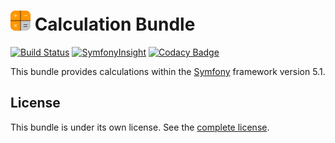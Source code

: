 ![Logo](public/images/icons/icon-032x032.png) Calculation Bundle
=======

[![Build Status](https://travis-ci.com/laurentmuller/calculation.svg?token=TvrwhqA9Dqxs5ubjbLxj&branch=master)](https://travis-ci.com/laurentmuller/calculation) [![SymfonyInsight](https://insight.symfony.com/projects/b3a90438-77e0-4811-a8df-7ad782a9b62a/mini.svg)](https://insight.symfony.com/projects/b3a90438-77e0-4811-a8df-7ad782a9b62a) [![Codacy Badge](https://app.codacy.com/project/badge/Grade/47008d380fac4a3ea891c7bd72bddd58)](https://www.codacy.com?utm_source=github.com&amp;utm_medium=referral&amp;utm_content=laurentmuller/calculation&amp;utm_campaign=Badge_Grade)

This bundle provides calculations within the <a href="https://symfony.com" target="_blank">Symfony</a> framework version 5.1.

License
-------
This bundle is under its own license. See the [complete license](LICENSE.md).
